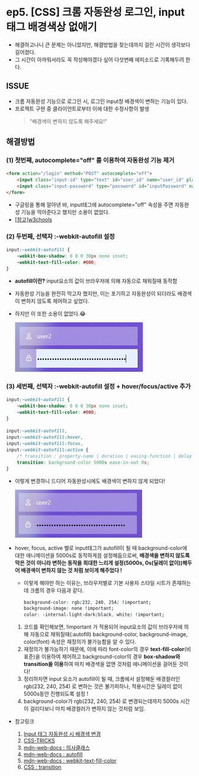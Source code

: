 # ep5. [CSS] 크롬 자동완성 로그인, input 태그 배경색상 없애기
- 해결하고나니 큰 문제는 아니었지만, 해결방법을 찾는데까지 걸린 시간이 생각보다 길어졌다. 
- 그 시간이 아까워서라도 꼭 작성해야겠다 싶어 다섯번째 에피소드로 기록해두려 한다.

## ISSUE
- 크롬 자동완성 기능으로 로그인 시, 로그인 input창 배경색이 변하는 기능이 있다.
- 프로젝트 구현 중 클라이언트로부터 이에 대한 수정사항이 발생
    > "배경색이 변하지 않도록 해주세요!"
## 해결방법
### (1) 첫번째, autocomplete="off" 를 이용하여 자동완성 기능 제거
```html
<form action="/login" method="POST" autocomplete="off">
    <input class="input-id" type="text" id="user_id" name="user_id" placeholder="ID" autocomplete="off"/>
    <input class="input-password" type="password" id="inputPassword" name="user_pwd" placeholder="PASSWORD" autocomplete="off"/>
</form>
```
- 구글링을 통해 알아낸 바, input태그에 autocomplete="off" 속성을 주면 자동완성 기능을 막아준다고 했지만 소용이 없었다.
- [[참고]w3chools](https://www.w3schools.com/Tags/att_input_autocomplete.asp)

### (2) 두번째, 선택자 :-webkit-autofill 설정
```css
input:-webkit-autofill {
    -webkit-box-shadow: 0 0 0 30px none inset; 
    -webkit-text-fill-color: #000; 
}
```
- **autofill이란?** input요소의 값이 브라우저에 의해 자동으로 채워질때 동작함
- 자동완성 기능을 완전히 막고자 했지만, 이는 포기하고 자동완성이 되더라도 배경색이 변하지 않도록 제어하고 싶었다.
- 하지만 이 또한 소용이 없었다.😂

    <img src="../image/5-1.png">

### (3) 세번째, 선택자 :-webkit-autofill 설정 + hover/focus/active 추가
```css
input:-webkit-autofill {
    -webkit-box-shadow: 0 0 0 30px none inset; 
    -webkit-text-fill-color: #000; 
}

input:-webkit-autofill,
input:-webkit-autofill:hover,
input:-webkit-autofill:focus,
input:-webkit-autofill:active { 
    /* transition : property-name | duration | easing-function | delay */
    transition: background-color 5000s ease-in-out 0s; 
}
```
- 이렇게 변경하니 드디어 자동완성시에도 배경색이 변하지 않게 되었다!

    <img src="../image/5-2.png">

- hover, focus, active 별로 input태그가 autofill이 될 때 background-color에 대한 애니메이션을 5000s로 동작하게끔 설정해둠으로써, **배경색을 변하지 않도록 막은 것이 아니라 변하는 동작을 최대한 느리게 설정(5000s, 0s(딜레이 없이))해두어 배경색이 변하지 않는 것 처럼 보이게 해주었다 !**
    - 이렇게 해야만 하는 이유는, 브라우저별로 기본 사용자 스타일 시트가 존재하는데 크롬의 경우 다음과 같다.
        ```css
        background-color: rgb(232, 240, 254) !important;
        background-image: none !important;
        color: -internal-light-dark(black, white) !important;
        ```
    1. 코드를 확인해보면, !important 가 적용되어 input요소의 값이 브라우저에 의해 자동으로 채워질때(:autofill) background-color, background-image, color(font) 속성은 재정의가 불가능함을 알 수 있다.
    2. 재정의가 불가능하기 때문에, 이에 따라 font-color의 경우 **text-fill-color**(비표준)을 이용하여 제어하고 background-color의 경우 **box-shadow와 transition을 이용**하여 마치 배경색을 없앤 것처럼 애니메이션을 걸어둔 것이다!
    3. 정리하자면 input 요소가 autofill이 될 때, 크롬에서 설정해둔 배경컬러인 rgb(232, 240, 254) 로 변하는 것은 불가피하나, 적용시간은 딜레이 없이 5000s동안 진행되도록 설정 !
    4. background-color가 rgb(232, 240, 254) 로 변경되는데까지 5000s 시간이 걸리다보니 마치 배경컬러가 변하지 않는 것처럼 보임.
- 참고링크
    1. [Input 태그 자동완성 시 배경색 변경](https://velog.io/@docchi/input-%ED%83%9C%EA%B7%B8-%EC%9E%90%EB%8F%99%EC%99%84%EC%84%B1-%EC%8B%9C-%EB%B0%B0%EA%B2%BD%EC%83%89-%EB%B3%80%EA%B2%BD)
    2. [CSS-TRICKS](https://css-tricks.com/snippets/css/change-autocomplete-styles-webkit-browsers/)
    3. [mdn-web-docs : 의사클래스](https://developer.mozilla.org/ko/docs/Web/CSS/Pseudo-classes)
    4. [mdn-web-docs : autofill](https://developer.mozilla.org/en-US/docs/Web/CSS/:autofill)
    5. [mdn-web-docs : webkit-text-fill-color](https://developer.mozilla.org/en-US/docs/Web/CSS/-webkit-text-fill-color)
    6. [CSS : transition](https://developer.mozilla.org/en-US/docs/Web/CSS/transition)
  

        
